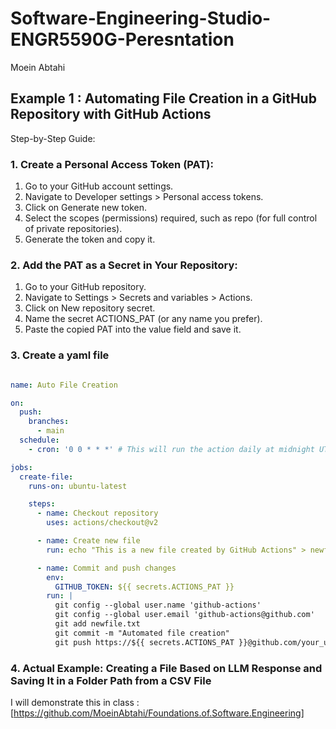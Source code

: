 # Software-Engineering-Studio-ENGR5590G-Peresntation

Moein Abtahi 

## Example 1 :  Automating File Creation in a GitHub Repository with GitHub Actions

Step-by-Step Guide:
### 1. Create a Personal Access Token (PAT):
1. Go to your GitHub account settings.
2. Navigate to Developer settings > Personal access tokens.
3. Click on Generate new token.
4. Select the scopes (permissions) required, such as repo (for full control of private repositories).
5. Generate the token and copy it.
### 2. Add the PAT as a Secret in Your Repository:
1. Go to your GitHub repository.
2. Navigate to Settings > Secrets and variables > Actions.
3. Click on New repository secret.
4. Name the secret ACTIONS_PAT (or any name you prefer).
5. Paste the copied PAT into the value field and save it.
### 3. Create a yaml file
```yaml

name: Auto File Creation

on:
  push:
    branches:
      - main
  schedule:
    - cron: '0 0 * * *' # This will run the action daily at midnight UTC

jobs:
  create-file:
    runs-on: ubuntu-latest

    steps:
      - name: Checkout repository
        uses: actions/checkout@v2

      - name: Create new file
        run: echo "This is a new file created by GitHub Actions" > newfile.txt

      - name: Commit and push changes
        env:
          GITHUB_TOKEN: ${{ secrets.ACTIONS_PAT }}
        run: |
          git config --global user.name 'github-actions'
          git config --global user.email 'github-actions@github.com'
          git add newfile.txt
          git commit -m "Automated file creation"
          git push https://${{ secrets.ACTIONS_PAT }}@github.com/your_username/you_repo-name.git
```
### 4. Actual Example: Creating a File Based on LLM Response and Saving It in a Folder Path from a CSV File
I will demonstrate this in class : [https://github.com/MoeinAbtahi/Foundations.of.Software.Engineering]

